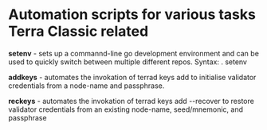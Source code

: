 # Automation scripts for various tasks Terra Classic related

**setenv** - sets up a commannd-line go development environment and can be used to quickly switch between multiple different repos.
    Syntax: . setenv <repo-name>
  
**addkeys** - automates the invokation of terrad keys add to initialise validator credentials from a node-name and passphrase.
  
**reckeys** - automates the invokation of terrad keys add --recover to restore validator credentials from an existing node-name, seed/mnemonic, and passphrase
